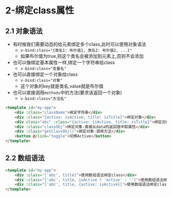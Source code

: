 # 2-绑定class属性

## 2.1 对象语法

- 有时候我们需要动态的给元素绑定多个class,此时可以使用对象语法
    - `v-bind:class="{类名1: 布尔值1, 类名2: 布尔值2, ...}"`
    - 如果布尔值为true,则这个类名会被添加到元素上,否则不会添加
- 也可以像绑定基本属性一样,绑定一个字符串给class
    - `v-bind:class="变量名"`
- 也可以直接绑定一个对象给class
    - `v-bind:class="对象"`
    - 这个对象的key就是类名,value就是布尔值
- 也可以直接调用`methods`中的方法(要求该返回一个对象)
    - `v-bind:class="方法名"`

```html
<template id="my-app">
    <div :class="className">绑定字符串</div>
    <div :class="{active: isActive, title: isTitle}">绑定对象</div>
    <div class="abc" :class="{active: isActive, title: isTitle}">绑定对象(不影响默认的class)</div>
    <div :class="classObj">绑定对象-直接从data的返回值中取属性</div>
    <div :class="getClassObj()">绑定对象-调用方法</div>
    <button @click="toggle">切换Active</button>
</template>
```

## 2.2 数组语法

```html
<template id="my-app">
    <div :class="['abc', title]">使用数组语法绑定class</div>
    <div :class="['abc', title, isActive ? 'active' : '']">使用数组语法绑定class-使用三元运算符</div>
    <div :class="['abc', title, {active: isActive}]">使用数组语法绑定class</div>
</template>
```